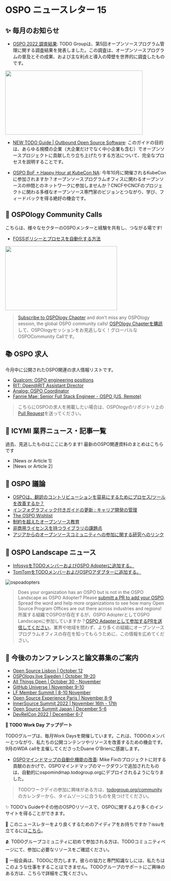 # OSPO ニュースレター 15


## ✨ 毎月のお知らせ

* [OSPO 2022 調査結果](https://todogroup.org/blog/ospo-survey-2022-results/): TODO Groupは、第5回オープンソースプログラム管理に関する調査結果を発表しました。この調査は、オープンソースプログラムの普及とその成果、および主な利点と導入の障壁を世界的に調査したものです。

<img src="https://user-images.githubusercontent.com/43671777/192551404-4ec945be-04ca-4ff0-9de3-e81a65f8da7f.png" width="430" height="200" />


* [NEW TODO Guide | Outbound Open Source Software](https://todogroup.org/guides/outbound-oss/): このガイドの目的は、あらゆる規模の企業（大企業だけでなく中小企業も含む）でオープンソースプロジェクトに貢献したり立ち上げたりする方法について、完全なプロセスを説明することです。

* [OSPO BoF + Happy Hour at KubeCon NA](https://sched.co/1AxTK): 今年10月に開催されるKubeConに参加されますか？オープンソースプログラムオフィスに関わるオープンソースの仲間とのネットワークに参加しませんか？CNCFやCNCFのプロジェクトに関わる多様なオープンソース専門家のビジョンとつながり、学び、フィードバックを得る絶好の機会です。


## 🍿 OSPOlogy Community Calls

こちらは、様々なセクターのOSPOメンターと経験を共有し、つながる場です!

* [FOSSポリシーとプロセスを自動化する方法](https://community.linuxfoundation.org/events/details/lfhq-todo-group-presents-how-to-automate-your-foss-policy-and-processes/)

<img src="https://user-images.githubusercontent.com/43671777/192554387-709ccc16-412c-4151-a0ae-364872db7f51.png" width="350" height="200" />

> [Subscribe to OSPOlogy Chapter](https://community.linuxfoundation.org/todo-group/) and don't miss any OSPOlogy session, the global OSPO community calls!
[OSPOlogy Chapterを購読](https://community.linuxfoundation.org/todo-group/)して、OSPOlogyセッションをお見逃しなく！グローバルなOSPOCommunity Callです。


## 📚 OSPO 求人

今月中に公開されたOSPO関連の求人情報リストです。

* [Qualcom: OSPO engineering positions](https://qualcomm.wd5.myworkdayjobs.com/External/job/San-Diego-USA/Engineer_3031813)
* [RIT: Open@RIT Assistant Director ](https://sjobs.brassring.com/TGnewUI/Search/Home/Home?partnerid=25483&siteid=5289#jobDetails=1554074_5289)
* [Analog: OSPO Coordinator](https://careers.analog.com/job/30167/OSPO-Coordinator)
* [Fannie Mae: Senior Full Stack Engineer - OSPO (US, Remote)](https://www.smartrecruiters.com/FannieMae/743999848355770-open-source-program-office-senior-full-stack-engineer-remote-ref11282r)

> こちらにOSPOの求人を掲載したい場合は、OSPOlogyのリポジトリ上の[Pull Request](https://github.com/todogroup/ospology/tree/main/newsletter#how-to-contribute-to-osponews)を送ってください。


## 📌 ICYMI 業界ニュース・記事一覧

過去、見逃したものはここにあります! 最新のOSPO関連資料のまとめはこちらです

* [News or Article 1]
* [News or Article 2]


## 🙋 OSPO 議論

* [OSPOは、翻訳のコントリビューションを容易にするためにプロセス/ツールを改善するか？](https://github.com/todogroup/ospology/discussions/185)
* [インフォグラフィック付きガイドの更新 : キャリア開発の管理](https://github.com/todogroup/ospology/discussions/177)
* [The OSPO Wishlist](https://github.com/todogroup/ospology/discussions/174)
* [制約を超えたオープンソース教育](https://github.com/todogroup/ospology/discussions/173)
* [非商用ライセンスを持つライブラリの課題点](https://github.com/todogroup/ospology/discussions/172)
* [アジアからのオープンソースコミュニティへの参加に関する研究へのリンク](https://github.com/todogroup/ospology/discussions/171)


## 📩 OSPO Landscape ニュース

* [InfosysをTODOメンバーおよびOSPO Adopterに追加する。](https://github.com/todogroup/ospolandscape/pull/145)
* [TomTomをTODOメンバーおよびOSPOアダプターに追加する。](https://github.com/todogroup/ospolandscape/pull/140)

![ospoadopters](https://user-images.githubusercontent.com/43671777/192571704-681c3d45-0ff6-4dd1-a4dc-ade8dce44827.png)


> Does your organization has an OSPO but is not in the OSPO Landscape as OSPO Adopter? Please [submitt a PR to add your OSPO](https://github.com/todogroup/ospolandscape). Spread the word and help more organizations to see how many Open Source Program Offices are out there across industries and regions!
> 所属する組織でOSPOが存在するが、OSPO AdopterとしてOSPO Landscapeに参加していますか？[OSPO Adapterとして参加するPRを送信してください](https://github.com/todogroup/ospolandscape)。業界や地域を問わず、より多くの組織にオープンソースプログラムオフィスの存在を知ってもらうために、この情報を広めてください。


## 📎 今後のカンファレンスと論文募集のご案内

* [Open Source Lisbon | October 12](https://opensourcelisbon.syone.com/)
* [OSPOlogy.live Sweden | October 19-20](https://community.linuxfoundation.org/events/details/lfhq-todo-group-europe-presents-ospologylive-workshop-sweden/)
* [All Things Open | October 30 - November](https://2021.allthingsopen.org/save-the-date-2022/)
* [GitHub Universe | November 9-10](https://www.githubuniverse.com/)
* [LF Member Summit | 8-10 November](https://events.linuxfoundation.org/lf-member-summit/)
* [Open Source Experience Paris | November 8-9](https://www.sido-paris.com/en/ecosystem/open-source-experience/)
* [InnerSource Summit 2022 | November 16th - 17th](https://innersourcecommons.org/events/isc-2022/)
* [Open Source Summit Japan | December 5-6](https://events.linuxfoundation.org/open-source-summit-japan/)
* [DevRelCon 2022 | December 6-7](https://prague-2022.devrelcon.dev/)


**📝 TODO Work Day アップデート**

TODOグループは、毎月Work Daysを開催しています。これは、TODOのメンバーとつながり、私たちの公開コンテンツやリソースを改善するための機会です。 
9月のWDA callを主催してくださったDuane O'Brienに感謝します。

* [OSPOマインドマップの自動化機能の改善](https://github.com/todogroup/ospology/pull/179): Mike Fixのプロジェクトに対する貢献のおかげで、OSPOマインドマップのマークダウンで追加されたものは、自動的にospomindmap.todogroup.orgにデプロイされるようになりました。


> TODOワークデイの参加に興味がある方は、[todogroup.org/community](https://todogroup.org/community/)のカレンダーから、タイムゾーンに合うものを見つけてください。

✨ TODO's Guideやその他のOSPOリソースで、OSPOに関するより多くのインサイトを得ることができます。

🧐 このニュースレターをより良くするためのアイディアをお持ちですか？issuを立てるには[こちら](https://github.com/todogroup/ospology/issues)。

🫂 TODOグループコミュニティに初めて参加される方は、TODOコミュニティページにて、参加に必要なリソースをご確認ください。

💚 一般会員は、TODOに尽力します。彼らの協力と専門知識なしには、私たちはこのような仕事をすることはできません。TODOグループのサポートにご興味のある方は、こちらで詳細をご覧ください。


